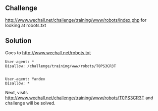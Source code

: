 ## Challenge
http://www.wechall.net/challenge/training/www/robots/index.php for looking at robots.txt

## Solution
Goes to http://www.wechall.net/robots.txt
```
User-agent: *
Disallow: /challenge/training/www/robots/T0PS3CR3T


User-agent: Yandex
Disallow: *
```

Next, visits http://www.wechall.net/challenge/training/www/robots/T0PS3CR3T and challenge will be solved.
